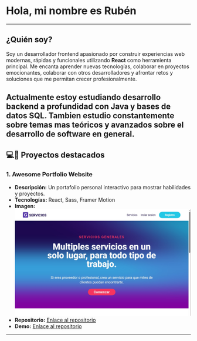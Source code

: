 # Hola, mi nombre es Rubén

---
## **¿Quién soy?**
Soy un desarrollador frontend apasionado por construir experiencias web modernas, rápidas y funcionales utilizando **React** como herramienta principal. Me encanta aprender nuevas tecnologías, colaborar en proyectos emocionantes, colaborar con otros desarrolladores y afrontar retos y soluciones que me permitan crecer profesionalmente.

Actualmente estoy estudiando **desarrollo backend** a profundidad con **Java** y **bases de datos SQL**. Tambien estudio constantemente sobre temas mas teóricos y avanzados sobre el desarrollo de software en general.
---

## 💻🚀 **Proyectos destacados**

### 1. **Awesome Portfolio Website**
- **Descripción:** Un portafolio personal interactivo para mostrar habilidades y proyectos.
- **Tecnologías:** React, Sass, Framer Motion
- **Imagen:** ![Vista previa del portafolio](images/g-services.jpg)
- **Repositorio:** [Enlace al repositorio](https://github.com/tuusuario/awesome-portfolio)
- **Demo:** [Enlace al repositorio](https://github.com/tuusuario/awesome-portfolio)

---